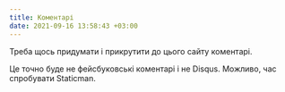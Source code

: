 ```yaml
---
title: Коментарі
date: 2021-09-16 13:58:43 +03:00
---
```


Треба щось придумати і прикрутити до цього сайту коментарі.

Це точно буде не фейсбуковські коментарі і не Disqus.
Можливо, час спробувати Staticman.

